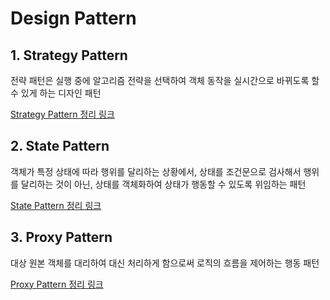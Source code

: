 # Design Pattern

## 1. Strategy Pattern
전략 패턴은 실행 중에 알고리즘 전략을 선택하여 객체 동작을 실시간으로 바뀌도록 할 수 있게 하는 디자인 패턴 

[Strategy Pattern 정리 링크](https://harmless-key-594.notion.site/Strategy-Pattern-adf84e3eb9c944d99c29d0b004a98bfc?pvs=4)

## 2. State Pattern
객체가 특정 상태에 따라 행위를 달리하는 상황에서, 상태를 조건문으로 검사해서 행위를 달리하는 것이 아닌, 상태를 객체화하여 상태가 행동할 수 있도록 위임하는 패턴

[State Pattern 정리 링크](https://harmless-key-594.notion.site/State-Pattern-417e05a7ef9848d38796ab7df9f3f893?pvs=4)

## 3. Proxy Pattern
대상 원본 객체를 대리하여 대신 처리하게 함으로써 로직의 흐름을 제어하는 행동 패턴

[Proxy Pattern 정리 링크](https://harmless-key-594.notion.site/Proxy-Pattern-b7daf93dadd4444b958aac38030986b5?pvs=4)
